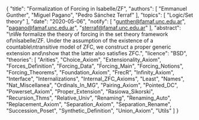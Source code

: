 {
    "title": "Formalization of Forcing in Isabelle/ZF",
    "authors": [
        "Emmanuel Gunther",
        "Miguel Pagano",
        "Pedro Sánchez Terraf"
    ],
    "topics": [
        "Logic/Set theory"
    ],
    "date": "2020-05-06",
    "notify": [
        "gunther@famaf.unc.edu.ar",
        "pagano@famaf.unc.edu.ar",
        "sterraf@famaf.unc.edu.ar"
    ],
    "abstract": "\nWe formalize the theory of forcing in the set theory framework of\nIsabelle/ZF. Under the assumption of the existence of a countable\ntransitive model of ZFC, we construct a proper generic extension and\nshow that the latter also satisfies ZFC.",
    "licence": "BSD",
    "theories": [
        "Arities",
        "Choice_Axiom",
        "Extensionality_Axiom",
        "Forces_Definition",
        "Forcing_Data",
        "Forcing_Main",
        "Forcing_Notions",
        "Forcing_Theorems",
        "Foundation_Axiom",
        "FrecR",
        "Infinity_Axiom",
        "Interface",
        "Internalizations",
        "Internal_ZFC_Axioms",
        "Least",
        "Names",
        "Nat_Miscellanea",
        "Ordinals_In_MG",
        "Pairing_Axiom",
        "Pointed_DC",
        "Powerset_Axiom",
        "Proper_Extension",
        "Rasiowa_Sikorski",
        "Recursion_Thms",
        "Relative_Univ",
        "Renaming",
        "Renaming_Auto",
        "Replacement_Axiom",
        "Separation_Axiom",
        "Separation_Rename",
        "Succession_Poset",
        "Synthetic_Definition",
        "Union_Axiom",
        "Utils"
    ]
}